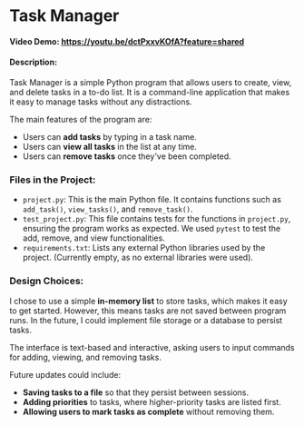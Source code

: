# Task Manager

#### Video Demo: https://youtu.be/dctPxxvKOfA?feature=shared

#### Description:

Task Manager is a simple Python program that allows users to create, view, and delete tasks in a to-do list. It is a command-line application that makes it easy to manage tasks without any distractions.

The main features of the program are:
- Users can **add tasks** by typing in a task name.
- Users can **view all tasks** in the list at any time.
- Users can **remove tasks** once they've been completed.

### Files in the Project:
- `project.py`: This is the main Python file. It contains functions such as `add_task()`, `view_tasks()`, and `remove_task()`.
- `test_project.py`: This file contains tests for the functions in `project.py`, ensuring the program works as expected. We used `pytest` to test the add, remove, and view functionalities.
- `requirements.txt`: Lists any external Python libraries used by the project. (Currently empty, as no external libraries were used).

### Design Choices:
I chose to use a simple **in-memory list** to store tasks, which makes it easy to get started. However, this means tasks are not saved between program runs. In the future, I could implement file storage or a database to persist tasks.

The interface is text-based and interactive, asking users to input commands for adding, viewing, and removing tasks.

Future updates could include:
- **Saving tasks to a file** so that they persist between sessions.
- **Adding priorities** to tasks, where higher-priority tasks are listed first.
- **Allowing users to mark tasks as complete** without removing them.
